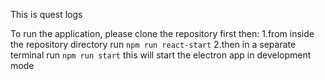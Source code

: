 This is quest logs

To run the application, please clone the repository first then:
1.from inside the repository directory run ``` npm run react-start ```
2.then in a separate terminal run ```npm run start``` this will start the electron app in development mode 

